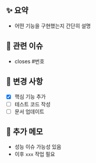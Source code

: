 ## ✨ 요약
- 어떤 기능을 구현했는지 간단히 설명

## 🧩 관련 이슈
- closes #번호

## 🧪 변경 사항
- [x] 핵심 기능 추가
- [ ] 테스트 코드 작성
- [ ] 문서 업데이트

## 📝 추가 메모
- 성능 이슈 가능성 있음
- 이후 `xxx` 작업 필요